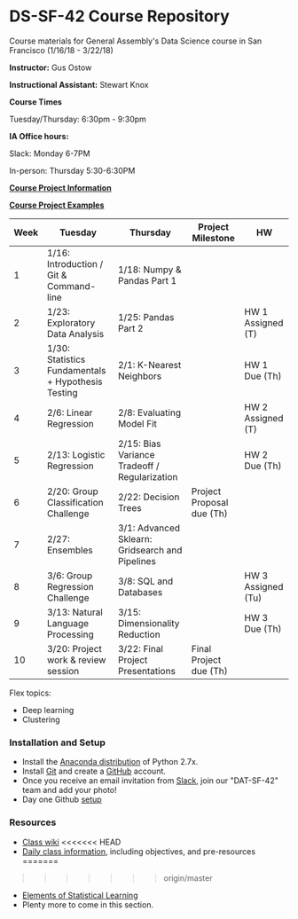 # DS-SF-42 Course Repository
Course materials for General Assembly's Data Science course in San Francisco (1/16/18 - 3/22/18)

**Instructor:** Gus Ostow

**Instructional Assistant:** Stewart Knox


**Course Times**

Tuesday/Thursday: 6:30pm - 9:30pm

**IA Office hours:** 

Slack: Monday 6-7PM

In-person: Thursday 5:30-6:30PM

**[Course Project Information](project.md)**

**[Course Project Examples](project-examples.md)**

Week | Tuesday | Thursday | Project Milestone | HW
--- | --- | --- | --- | ---
1 | 1/16: Introduction / Git & Command-line |   1/18: Numpy & Pandas Part 1
2 | 1/23: Exploratory Data Analysis | 1/25: Pandas Part 2 | | HW 1 Assigned (T)
3 | 1/30: Statistics Fundamentals + Hypothesis Testing | 2/1: K-Nearest Neighbors||HW 1 Due (Th) 
4 | 2/6: Linear Regression | 2/8: Evaluating Model Fit   ||HW 2 Assigned (T) 
5 | 2/13: Logistic Regression | 2/15:  Bias Variance Tradeoff / Regularization  || HW 2 Due (Th)
6 | 2/20: Group Classification Challenge  | 2/22: Decision Trees| Project Proposal due (Th)|
7 | 2/27: Ensembles | 3/1: Advanced Sklearn: Gridsearch and Pipelines | |  
8 | 3/6: Group Regression Challenge | 3/8: SQL and Databases | | HW 3 Assigned (Tu)
9 | 3/13: Natural Language Processing | 3/15: Dimensionality Reduction|| HW 3 Due (Th)
10 | 3/20: Project work & review session | 3/22: Final Project Presentations | Final Project due (Th)|

Flex topics:
- Deep learning
- Clustering


### Installation and Setup
* Install the [Anaconda distribution](http://continuum.io/downloads) of Python 2.7x.
* Install [Git](http://git-scm.com/book/en/v2/Getting-Started-Installing-Git) and create a [GitHub](https://github.com/) account.
* Once you receive an email invitation from [Slack](https://slack.com/), join our "DAT-SF-42" team and add your photo!
* Day one Github [setup](https://github.com/ga-students/DS-SF-42/wiki/Day-1-Setup)

### Resources
* [Class wiki](https://github.com/ga-students/DS-SF-42/wiki)
<<<<<<< HEAD
* [Daily class information](https://github.com/ga-students/DS-SF-42/wiki/Daily-Class-Information), including objectives, and pre-resources
=======
>>>>>>> origin/master
* [Elements of Statistical Learning](http://www-bcf.usc.edu/~gareth/ISL/ISLR%20Sixth%20Printing.pdf)
* Plenty more to come in this section.
